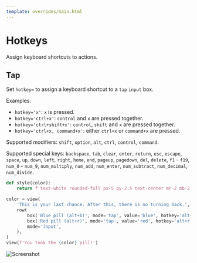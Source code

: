 ```yaml
---
template: overrides/main.html
---
```

# Hotkeys

Assign keyboard shortcuts to actions.

## Tap

Set `hotkey=` to assign a keyboard shortcut to a `tap` `input` box.

Examples:
- `hotkey='x'`: `x` is pressed.
- `hotkey='ctrl+x'`:  `control` and `x` are pressed together.
- `hotkey='ctrl+shift+x'`: `control`, `shift` and `x` are pressed together.
- `hotkey='ctrl+x, command+x'`: either `ctrl+x` or `command+x` are pressed.

Supported modifiers: `shift`, `option`, `alt`, `ctrl`, `control`, `command`.

Supported special keys: `backspace`, `tab`, `clear`, `enter`, `return`, `esc`, `escape`, `space`, `up`, `down`,
`left`, `right`, `home`, `end`, `pageup`, `pagedown`, `del`, `delete`, `f1` - `f19`, `num_0` - `num_9`,
`num_multiply`, `num_add`, `num_enter`, `num_subtract`, `num_decimal`, `num_divide`.


```py
def style(color):
    return f'text-white rounded-full px-5 py-2.5 text-center mr-2 mb-2 bg-{color}-700 hover:bg-{color}-800'

color = view(
    'This is your last chance. After this, there is no turning back.',
    row(
        box('Blue pill (alt+b)', mode='tap', value='blue', hotkey='alt+b') / style('blue'),
        box('Red pill (alt+r)', mode='tap', value='red', hotkey='alt+r') / style('red'),
        mode='input',
    ),
)
view(f'You took the {color} pill!')
```


![Screenshot](assets/screenshots/hotkey_tap.png)

